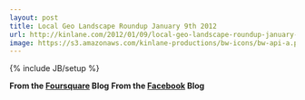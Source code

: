 ```yaml
---
layout: post
title: Local Geo Landscape Roundup January 9th 2012
url: http://kinlane.com/2012/01/09/local-geo-landscape-roundup-january-9th-2012/
image: https://s3.amazonaws.com/kinlane-productions/bw-icons/bw-api-a.png
---
```

{% include JB/setup %}
<strong>From the <a href="http://feeds.feedburner.com/thefoursquareblog">Foursquare</a> Blog</strong>
<strong>From the <a href="http://developers.facebook.com/blog/feed">Facebook</a> Blog</strong>
